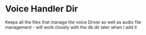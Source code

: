 # Voice Handler Dir

Keeps all the files that manage the voice Driver as well as audio file management - will work closely with the db dir later when I add it
